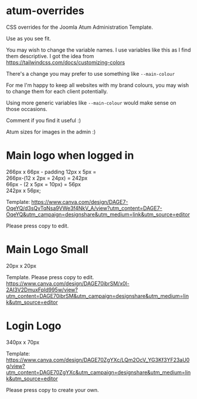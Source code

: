 # atum-overrides
CSS overrides for the Joomla Atum Administration Template.

Use as you see fit.  

You may wish to change the variable names.  I use variables like this as I find them descriptive.  I got the idea from https://tailwindcss.com/docs/customizing-colors

There's a change you may prefer to use something like `--main-colour`

For me I'm happy to keep all websites with my brand colours, you may wish to change them for each client potentially.

Using more generic variables like `--main-colour` would make sense on those occasions.

Comment if you find it useful :)

Atum sizes for images in the admin :)

# Main logo when logged in
266px x 66px - padding 12px x 5px = \
266px-(12 x 2px = 24px) = 242px\
66px - (2 x 5px = 10px) = 56px\
242px x 56px;

Template: https://www.canva.com/design/DAGE7-OqeYQ/d3sQvTqNsa9VWe3f4NkV_A/view?utm_content=DAGE7-OqeYQ&utm_campaign=designshare&utm_medium=link&utm_source=editor

Please press copy to edit.

# Main Logo Small
20px x 20px

Template.  Please press copy to edit.
https://www.canva.com/design/DAGE70ibrSM/x0l-2AI3V2DmuxFpld995w/view?utm_content=DAGE70ibrSM&utm_campaign=designshare&utm_medium=link&utm_source=editor

# Login Logo
340px x 70px

Template: https://www.canva.com/design/DAGE70ZgYXc/LQm2OcV_YG3Kf3YF23aU0g/view?utm_content=DAGE70ZgYXc&utm_campaign=designshare&utm_medium=link&utm_source=editor

Please press copy to create your own.
